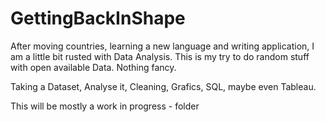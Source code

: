 # GettingBackInShape
After moving countries, learning a new language and writing application, I am a little bit rusted with Data Analysis. This is my try to do random stuff with open available Data. Nothing fancy. 

Taking a Dataset, Analyse it, Cleaning, Grafics, SQL, maybe even Tableau.

This will be mostly a work in progress - folder
